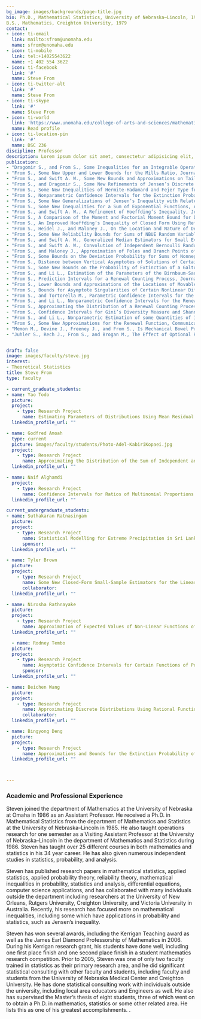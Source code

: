```yaml
---
bg_image: images/backgrounds/page-title.jpg
bio: Ph.D., Mathematical Statistics, University of Nebraska–Lincoln, 1985
B.S., Mathematics, Creighton University, 1979
contact:
- icon: ti-email
  link: mailto:sfrom@unomaha.edu
  name: sfrom@unomaha.edu
- icon: ti-mobile
  link: tel:+14025543622
  name: +1 402 554 3622
- icon: ti-facebook
  link: '#'
  name: Steve From
- icon: ti-twitter-alt
  link: '#'
  name: Steve From
- icon: ti-skype
  link: '#'
  name: Steve From
- icon: ti-world
  link: 'https://www.unomaha.edu/college-of-arts-and-sciences/mathematics/about-us/directory/steven-from.php'
  name: Read profile
- icon: ti-location-pin
  link: '#'
  name: DSC 236
discipline: Professor
description: Lorem ipsum dolor sit amet, consectetur adipisicing elit, sed do eiusmod tempor incididunt ut labore. dolore magna aliqua. Ut enim ad minim veniam, quis nostrud.
publication: 
- "Dragomir S., and From S., Some Inequalities for an Integrable Operator and n-time Differentiable Functions, Acta Mathematica Universitatis Comenianae, 89(2), 195-213 (2020)."
- "From S., Some New Upper and Lower Bounds for the Mills Ratio, Journal of Mathematical Analysis and Applications, 486(1), 123782, 25 pp. (2020)."
- "From S., and Swift A. W., Some New Bounds and Approximations on Tail Probabilities of the Poisson and Other Discrete Distributions, Probability in the Engineering and Informational Sciences, 34(1), 53-71 (2020)."
- "From S., and Dragomir S., Some New Refinements of Jensen’s Discrete Inequality, Sarajevo Journal of Mathematics, 15(28) 37-48 (2019)."
- "From S., Some New Inequalities of Hermite-Hadamard and Fejer Type for Certain Functions with Higher Convexity, Australian Journal of Mathematical Analysis and Applications, 14(1), Article 10, 17 pp. (2017)."
- "From S., Nonparametric Confidence Intervals for the Extinction Probability in a Galton-Watson Branching Process, Communications in Statistics - Theory and Methods, 46(3), 1202-1217 (2017)."
- "From S., Some New Generalizations of Jensen’s Inequality with Related Results and Applications, Australian Journal of Mathematical Analysis and Applications, 13(1), Article 1, 29 pp. (2016)."
- "From S., Some New Inequalities for a Sum of Exponential Functions, Applied Mathematical Sciences, 9(109), 5429-5439 (2015)."
- "From S., and Swift A. W., A Refinement of Hoeffding’s Inequality, Journal of Statistical Computation and Simulation, 83(5), 975-981 (2013)."
- "From S., A Comparison of the Moment and Factorial Moment Bound for Discrete Random Variables, The American Statistician, 66(4), 214-216 (2012)."
- "From S., An Improved Hoeffding’s Inequality of Closed Form Using Refinements of the Arithmetic Mean-Geometric Mean Inequality, Communications in Statistics - Theory and Methods, advance online publication (2013)."
- "From S., Heidel J., and Maloney J., On the Location and Nature of Derivative Blowups of Solutions of Certain Nonlinear Differential Equations, Far East Journal of Mathematical Sciences, 50(1), 22 pp. (2011)."
- "From S., Some New Reliability Bounds for Sums of NBUE Random Variables, Probability in the Engineering and Informational Sciences, 25(1), 83-102 (2011)."
- "From S., and Swift A. W., Generalized Median Estimators for Small Even Sample Sizes, Advances and Applications in Statistical Sciences, 4(2), 145-164 (2010)."
- "From S., and Swift A. W., Convolution of Independent Bernoulli Random Variables and Some New Approximations, Advances and Applications in Statistical Sciences, 2(1), 37-50 (2010)."
- "From S., and Maloney J., Approximation of Poles and Branch Points of Solutions of Solutions to Certain Nonlinear Differential Equations Using Modified Piecewise Pade Approximations, Journal of Algorithms and Computational Technology, 4(1), 15-25 (2010)."
- "From S., Some Bounds on the Deviation Probability for Sums of Nonnegative Random Variables Using Upper Polynomials, Moment and Probability Generating Functions, Missouri Journal of Mathematical Sciences, 22(1), 23-36 (2010)."
- "From S., Distance between Vertical Asymptotes of Solutions of Certain Nonlinear Differential Equations, Computers and Mathematics with Applications, 55(11), 2444-2451 (2008)."
- "From S., Some New Bounds on the Probability of Extinction of a Galton-Watson Process with Numerical Comparisons, Communications in Statistics - Theory and Methods, 36(10), 1993-2009 (2007)."
- "From S., and Li L., Estimation of the Parameters of the Birnbaum-Saunders Distribution, Communications in Statistics - Theory and Methods, 35 (12), 2157-2169 (2006)."
- "From S., Prediction Intervals for a Renewal Counting Process, Journal of Statistical Theory and Applications, 5(1), 71-80 (2006)."
- "From S., Lower Bounds and Approximations of the Locations of Movable Singularities of Some Nonlinear Differential Equations Using Parametrized Bounded Operators, Applied Mathematics and Computation, 175(1), 16-37 (2006)."
- "From S., Bounds for Asymptote Singularities of Certain Nonlinear Differential Equations, Journal of Inequalities in Pure and Applied Mathematics, 7(1), 36 pp. (2006)."
- "From S., and Tortorella M., Parametric Confidence Intervals for the Renewal Function Using Coupled Integral Equations, Communications in Statistics - Simulation and Computation, 34(3), 663-672 (2005)."
- "From S., and Li L., Nonparametric Confidence Intervals for the Renewal Function, Journal of Applied Statistical Science, 13 (3), 203-215 (2004)."
- "From S., Approximating the Distribution of a Renewal Counting Process Using a Family of GPD Distributions, Journal of Statistical Computation and Simulation, 74 (9), 667-681 (2004)."
- "From S., Confidence Intervals for Gini’s Diversity Measure and Shannon’s Entropy Using Adjusted Proportions, Communications in Statistics - Theory and Methods, 35(5), 935-954 (2003)."
- "From S., and Li L., Nonparametric Estimation of some Quantities of Interest from Renewal Theory, Naval Research Logistics, 50(6), 638-649 (2003)."
- "From S., Some New Approximations for the Renewal Function, Communications in Statistics - Simulation and Computation, 30(1), 115-130 (2001)."
- "Memon M., Devine J., Freeney J., and From S., Is Mechanical Bowel Preparation Really Necessary for Left Sided Colon and Rectal Surgery, International Journal of Colorectal Diseases, 12(5), 298-302 (1997)."
- "Juhler S., Rech J., From S., and Brogan M., The Effect of Optional Retesting on College Students' Achievement in an Individualized Algebra Course, The Journal of Experimental Education, 66(2), 125-137 (1998)."


draft: false
image: images/faculty/steve.jpg
interest:
- Theoretical Statistics
title: Steve From
type: faculty

- current_graduate_students:
- name: Yao Todo
  picture: 
  project:
    - type: Research Project
      name: Estimating Parameters of Distributions Using Mean Residual Life Functionsr
  linkedin_profile_url: ""

- name: Godfred Amoah
  type: current
  picture: images/faculty/students/Photo-Adel-KabiriKopaei.jpg
  project:
    - type: Research Project
      name: Approximating the Distribution of the Sum of Independent and Dependent Bernoulli Random Variables with an Application to the Two State Markov Chain
  linkedin_profile_url: ""

- name: Naif Alghamdi
  project:
    - type: Research Project
      name: Confidence Intervals for Ratios of Multinomial Proportions
  linkedin_profile_url: ""

current_undergraduate_students:
- name: Suthakaran Ratnasingam
  picture: 
  project:
    - type: Research Project
      name: Statistical Modelling for Extreme Precipitation in Sri Lanka
      sponsor: 
  linkedin_profile_url: ""

- name: Tyler Brown
  picture: 
  project:
    - type: Research Project
      name: Some New Closed-Form Small-Sample Estimators for the Linear Failure Rate and Birnbaum-Saunders Distributions
      collaborator: 
  linkedin_profile_url: ""

- name: Nirosha Rathnayake
  picture: 
  project:
    - type: Research Project
      name: Approximation of Expected Values of Non-Linear Functions of Random Variables
  linkedin_profile_url: ""

  - name: Rodney Tembo
  picture: 
  project:
    - type: Research Project
      name: Asymptotic Confidence Intervals for Certain Functions of Population Moments
      sponsor: 
  linkedin_profile_url: ""

- name: Beichen Wang
  picture: 
  project:
    - type: Research Project
      name: Approximating Discrete Distributions Using Rational Functions
      collaborator: 
  linkedin_profile_url: ""

- name: Bingyong Deng
  picture: 
  project:
    - type: Research Project
      name: Approximations and Bounds for the Extinction Probability of a Galton-Watson Branching Process
  linkedin_profile_url: ""



---
```

### Academic and Professional Experience

Steven joined the department of Mathematics at the University of Nebraska at Omaha in 1986 as an Assistant Professor. He received a Ph.D. in Mathematical Statistics from the department of Mathematics and Statistics at the University of Nebraska–Lincoln in 1985. He also taught operations research for one semester as a Visiting Assistant Professor at the University of Nebraska–Lincoln in the department of Mathematics and Statistics during 1986. Steven has taught over 25 different courses in both mathematics and statistics in his 34 year career. He has also given numerous independent studies in statistics, probability, and analysis.

Steven has published research papers in mathematical statistics, applied statistics, applied probability theory, reliability theory, mathematical inequalities in probability, statistics and analysis, differential equations, computer science applications, and has collaborated with many individuals outside the department including researchers at the University of New Orleans, Rutgers University, Creighton University, and Victoria University in Australia. Recently, his research has focused more on mathematical inequalities, including some which have applications in probability and statistics, such as Jensen’s inequality.

Steven has won several awards, including the Kerrigan Teaching award as well as the James Earl Diamond Professorship of Mathematics in 2006. During his Kerrigan research grant, his students have done well, including one first place finish and one second place finish in a student mathematics research competition. Prior to 2005, Steven was one of only two faculty trained in statistics as their primary research area, and he did significant statistical consulting with other faculty and students, including faculty and students from the University of Nebraska Medical Center and Creighton University. He has done statistical consulting work with individuals outside the university, including local area educators and Engineers as well. He also has supervised the Master’s thesis of eight students, three of which went on to obtain a Ph.D. in mathematics, statistics or some other related area. He lists this as one of his greatest accomplishments.
.


